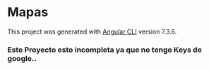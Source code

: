 # Mapas

This project was generated with [Angular CLI](https://github.com/angular/angular-cli) version 7.3.6.

### Este Proyecto esto incompleta ya que no tengo Keys de google..
